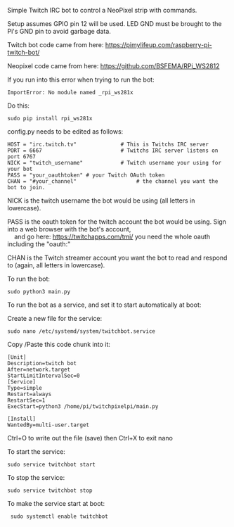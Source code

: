 Simple Twitch IRC bot to control a NeoPixel strip with commands.


Setup assumes GPIO pin 12 will be used. LED GND must be brought to the Pi's GND pin to avoid garbage data.


Twitch bot code came from here: https://pimylifeup.com/raspberry-pi-twitch-bot/


Neopixel code came from here: https://github.com/BSFEMA/RPi_WS2812

If you run into this error when trying to run the bot:
```
ImportError: No module named _rpi_ws281x
```
Do this:
```
sudo pip install rpi_ws281x
```


config.py needs to be edited as follows:

```
HOST = "irc.twitch.tv"              # This is Twitchs IRC server
PORT = 6667                         # Twitchs IRC server listens on port 6767
NICK = "twitch_username"            # Twitch username your using for your bot
PASS = "your_oauthtoken" # your Twitch OAuth token
CHAN = "#your_channel"                   # the channel you want the bot to join.
```
NICK is the twitch username the bot would be using (all letters in lowercase).  

PASS is the oauth token for the twitch account the bot would be using. Sign into a web browser with the bot's account,  
    and go here: https://twitchapps.com/tmi/ you need the whole oauth including the "oauth:"  

CHAN is the Twitch streamer account you want the bot to read and respond to (again, all letters in lowercase).  


To run the bot:
```
sudo python3 main.py
```

To run the bot as a service, and set it to start automatically at boot:

Create a new file for the service:
```
sudo nano /etc/systemd/system/twitchbot.service
```
Copy /Paste this code chunk into it:
```
[Unit]
Description=twitch bot
After=network.target
StartLimitIntervalSec=0
[Service]
Type=simple
Restart=always
RestartSec=1
ExecStart=python3 /home/pi/twitchpixelpi/main.py

[Install]
WantedBy=multi-user.target
```
Ctrl+O to write out the file (save) then Ctrl+X to exit nano


To start the service:
```
sudo service twitchbot start
```
To stop the service:
```
sudo service twitchbot stop
```
To make the service start at boot:
```
 sudo systemctl enable twitchbot
```
